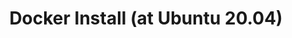 ---
layout: post
title: Docker Install (at Ubuntu 20.04)
categories: Docker
tags:  [Docker, docker, dockercompose, install, ubuntu]
---